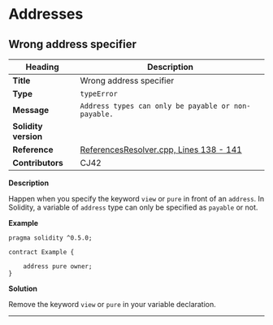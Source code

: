 # Addresses

## Wrong address specifier

|Heading|Description|
|-|-|
|**Title**|Wrong address specifier|
|**Type**|`typeError`|
|**Message**|```Address types can only be payable or non-payable.```|
|**Solidity version**||
|**Reference**|[ReferencesResolver.cpp, Lines 138 - 141](https://github.com/ethereum/solidity/blob/f05805c955f73fd2ea1d14dc9edf14b472631b17/libsolidity/analysis/ReferencesResolver.cpp#L138-L141)|
|**Contributors**|CJ42|


**Description**

Happen when you specify the keyword `view` or `pure` in front of an `address`.
In Solidity, a variable of `address` type can only be specified as `payable` or not.

**Example**

```
pragma solidity ^0.5.0;

contract Example {
    
    address pure owner;
}
```

**Solution**

Remove the keyword `view` or `pure` in your variable declaration.

---